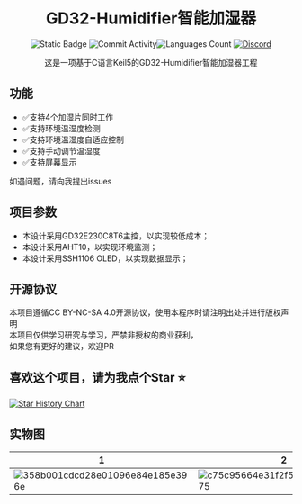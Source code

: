 <div align="center">
    <h1>GD32-Humidifier智能加湿器</h1>


![Static Badge](https://img.shields.io/badge/License-CC_BY_NC_SA_4.0-green?style=for-the-badge)
![Commit Activity](https://img.shields.io/github/commit-activity/w/JasonYANG170/GD32-Humidifier?style=for-the-badge&color=yellow)![Languages Count](https://img.shields.io/github/languages/count/JasonYANG170/GD32-Humidifier?logo=c&style=for-the-badge)
[![Discord](https://img.shields.io/discord/978108215499816980?style=social&logo=discord&label=echosec)](https://discord.com/invite/az3ceRmgVe)


这是一项基于C语言Keil5的GD32-Humidifier智能加湿器工程

</div>




## 功能
- ✅支持4个加湿片同时工作
- ✅支持环境温湿度检测
- ✅支持环境温湿度自适应控制
- ✅支持手动调节温湿度
- ✅支持屏幕显示

如遇问题，请向我提出issues


## 项目参数

* 本设计采用GD32E230C8T6主控，以实现较低成本；
* 本设计采用AHT10，以实现环境监测；
* 本设计采用SSH1106 OLED，以实现数据显示；

## 开源协议
本项目遵循CC BY-NC-SA 4.0开源协议，使用本程序时请注明出处并进行版权声明  
本项目仅供学习研究与学习，严禁非授权的商业获利，  
如果您有更好的建议，欢迎PR

## 喜欢这个项目，请为我点个Star ⭐

[![Star History Chart](https://api.star-history.com/svg?repos=JasonYANG170/AIOT-Phone&type=Date)](https://star-history.com/#star-history/star-history&Date)



## 实物图

| 1 | 2 |
| --- | --- |
|![358b001cdcd28e01096e84e185e396e](https://github.com/user-attachments/assets/5999e7bc-94e0-4dec-ac19-9bb153464a55)|![c75c95664e31f2f52131de25da06c75](https://github.com/user-attachments/assets/57f1247b-61f1-4b50-9e68-fa2dc7a9875b)|
